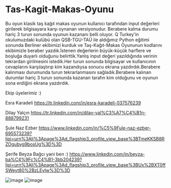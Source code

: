 # Tas-Kagit-Makas-Oyunu
Bu oyun klasik taş kağıt makas oyunun kullanıcı tarafından input değerleri girilerek bilgisayara karşı oynanan versiyonudur. Berabere kalma durumu hariç 3 turun sonunda oyunun kazananı belli oluyor.
Q Turkey'in okulumuzdaki kulübü olan QSB-TGU-TAÜ ile aldığımız Python eğitimi sonunda Berliner ekibimizi kurduk ve Taş-Kağıt-Makas Oyununun kodlarını ekibimizle beraber yazdık.İstenen değerlerin büyük-küçük harflere ve boşluğa duyarlı olduğunu belirttik.Yanlış input değeri yazıldığında verinin tekrardan girilmesini istedik.Her turun sonunda bilgisayar ve kullanıcının cevaplarını karşılaştırıp kim kazandıysa sonucu ekrana yazdırdık.Berabere kalınması durumunda turun tekrarlanmasını sağladık.Berabere kalınan durumlar hariç 3 turun sonunda kazanan tarafın kim olduğunu ve oyunun sona erdiğini ekrana yazdırdık.

Ekip üyelerimiz :)

Esra Karadeli https://tr.linkedin.com/in/esra-karadeli-037576239

Dilay Yalçın https://tr.linkedin.com/in/dilay-yal%C3%A7%C4%B1n-888799231

Şule Naz Ezber https://www.linkedin.com/in/%C5%9Fule-naz-ezber-695573239?lipi=urn%3Ali%3Apage%3Ad_flagship3_profile_view_base%3BTmeKKSB8RZOgubvg9bosUg%3D%3D

Şerife Beyza Bağcı yani ben :) https://www.linkedin.com/in/beyza-ba%C4%9Fc%C4%B1-3bb204239?lipi=urn%3Ali%3Apage%3Ad_flagship3_profile_view_base%3BUx%2BXT0ffSWeyt80%2BzLEyIw%3D%3D

![image](https://user-images.githubusercontent.com/104654011/166107681-e71e9991-9d35-49a1-904c-a4333144a378.png)
![image](https://user-images.githubusercontent.com/104654011/166107736-19863218-b44e-49b4-b94e-17091493b857.png)
